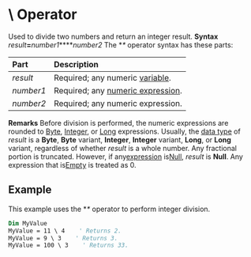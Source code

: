 
# \ Operator



Used to divide two numbers and return an integer result.
 **Syntax**
 _result_**=**_number1_**\**_number2_
The  **\** operator syntax has these parts:


|**Part**|**Description**|
|:-----|:-----|
| _result_|Required; any numeric [variable](b8bdf64f-5920-1ae9-16d0-b26d09524a30.md).|
| _number1_|Required; any [numeric expression](b8bdf64f-5920-1ae9-16d0-b26d09524a30.md).|
| _number2_|Required; any numeric expression.|
 **Remarks**
Before division is performed, the numeric expressions are rounded to [Byte](b8bdf64f-5920-1ae9-16d0-b26d09524a30.md), [Integer](b8bdf64f-5920-1ae9-16d0-b26d09524a30.md), or [Long](b8bdf64f-5920-1ae9-16d0-b26d09524a30.md) expressions.
Usually, the [data type](b8bdf64f-5920-1ae9-16d0-b26d09524a30.md) of _result_ is a **Byte**, **Byte** variant, **Integer**, **Integer** variant, **Long**, or **Long** variant, regardless of whether _result_ is a whole number. Any fractional portion is truncated. However, if any[expression](b8bdf64f-5920-1ae9-16d0-b26d09524a30.md) is[Null](b8bdf64f-5920-1ae9-16d0-b26d09524a30.md),  _result_ is **Null**. Any expression that is[Empty](b8bdf64f-5920-1ae9-16d0-b26d09524a30.md) is treated as 0.

## Example

This example uses the  **\** operator to perform integer division.


```vb
Dim MyValue
MyValue = 11 \ 4    ' Returns 2.
MyValue = 9 \ 3    ' Returns 3. 
MyValue = 100 \ 3    ' Returns 33.


```

